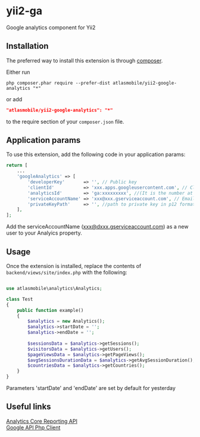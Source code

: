 # yii2-ga
Google analytics component for Yii2

Installation
------------

The preferred way to install this extension is through [composer](http://getcomposer.org/download/).

Either run

```
php composer.phar require --prefer-dist atlasmobile/yii2-google-analytics "*"
```

or add

```json
"atlasmobile/yii2-google-analytics": "*"
```

to the require section of your `composer.json` file.

Application params
------------------

To use this extension, add the following code in your application params:

```php
return [
    ...
    'googleAnalytics' => [
        'developerKey' 		 => '', // Public key
        'clientId' 			 => 'xxx.apps.googleusercontent.com', // Client ID
        'analyticsId'        => 'ga:xxxxxxxxx', //(It is the number at the end of the URL starting with p: https://www.google.com/analytics/web/#home/a33443w112345pXXXXXXXX/)
        'serviceAccountName' => 'xxx@xxx.gserviceaccount.com', // Email address
        'privateKeyPath'	 => '', //path to private key in p12 format
    ],
];
```

Add the serviceAccountName (xxx@dxxx.gserviceaccount.com) as a new user to your Analyics property.

Usage
-----

Once the extension is installed, replace the contents of `backend/views/site/index.php` with the following:

```php

use atlasmobile\analytics\Analytics;

class Test
{
	public function example()
	{
		$analytics = new Analytics();
		$analytics->startDate = '';
		$analytics->endDate = '';
		
		$sessionsData = $analytics->getSessions();
		$visitorsData = $analytics->getUsers();
		$pageViewsData = $analytics->getPageViews();
		$avgSessionsDurationData = $analytics->getAvgSessionDuration();
		$countriesData = $analytics->getCountries();
	}
}

```

Parameters 'startDate' and 'endDate' are set by default for yesterday

Useful links
------------

[Analytics Core Reporting API](https://developers.google.com/analytics/devguides/reporting/core/dimsmets)  
[Google API Php Client](https://github.com/google/google-api-php-client)  
